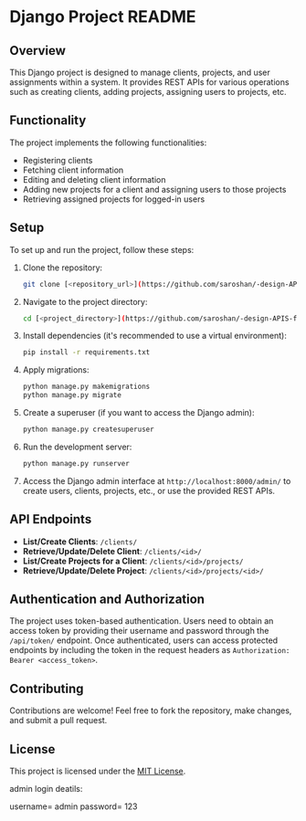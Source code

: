 # Django Project README

## Overview
This Django project is designed to manage clients, projects, and user assignments within a system. It provides REST APIs for various operations such as creating clients, adding projects, assigning users to projects, etc.

## Functionality
The project implements the following functionalities:
- Registering clients
- Fetching client information
- Editing and deleting client information
- Adding new projects for a client and assigning users to those projects
- Retrieving assigned projects for logged-in users

## Setup
To set up and run the project, follow these steps:

1. Clone the repository:
    ```bash
    git clone [<repository_url>](https://github.com/saroshan/-design-APIS-for-the-machine-test-using-Django-REST-framework)
    ```

2. Navigate to the project directory:
    ```bash
    cd [<project_directory>](https://github.com/saroshan/-design-APIS-for-the-machine-test-using-Django-REST-framework)
    ```

3. Install dependencies (it's recommended to use a virtual environment):
    ```bash
    pip install -r requirements.txt
    ```

4. Apply migrations:
    ```bash
    python manage.py makemigrations
    python manage.py migrate
    ```

5. Create a superuser (if you want to access the Django admin):
    ```bash
    python manage.py createsuperuser
    ```

6. Run the development server:
    ```bash
    python manage.py runserver
    ```

7. Access the Django admin interface at `http://localhost:8000/admin/` to create users, clients, projects, etc., or use the provided REST APIs.

## API Endpoints
- **List/Create Clients**: `/clients/`
- **Retrieve/Update/Delete Client**: `/clients/<id>/`
- **List/Create Projects for a Client**: `/clients/<id>/projects/`
- **Retrieve/Update/Delete Project**: `/clients/<id>/projects/<id>/`

## Authentication and Authorization
The project uses token-based authentication. Users need to obtain an access token by providing their username and password through the `/api/token/` endpoint. Once authenticated, users can access protected endpoints by including the token in the request headers as `Authorization: Bearer <access_token>`.

## Contributing
Contributions are welcome! Feel free to fork the repository, make changes, and submit a pull request.

## License
This project is licensed under the [MIT License](LICENSE).






admin login deatils:


username= admin
password= 123

